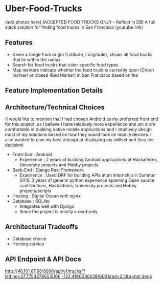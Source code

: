 # Uber-Food-Trucks

(add photos here)
(ACCEPTED FOOD TRUCKS ONLY - Reflect in DB)
A full stack solution for finding food trucks in San Francisco
(youtube link)
## Features
- Given a range from origin (Latitude, Longitude), shows all food trucks that lie within the radius
- Search for food trucks that cater specific food types
- Map markers indicate whether the food truck is currently open (Green marker) or closed (Red Marker) in San Francisco based on the 

## Feature Implementation Details

## Architecture/Technical Choices
(I would like to mention that I had chosen Android as my preferred front end for this project, as I believe I have relatively more experience and am more comfortable in building native mobile applications and I intuitively design most of my solutions based on how they would look on mobile devices. I also wanted to give my best attempt at displaying my skillset and thus the decision)

- Front-End : Android
	- Experience : 2 years of building Android applications at Hackathons, University projects and Hobby projects
- Back-End : Django Rest Framework
	- Experience : Used DRF for building APIs at an internship in Summer 2015. 3 years of general python experience spanning Open source contributions, Hackathons, University projects and Hobby projects/scripts
- Hosting : Digital Ocean with nginx
- Database : SQLlite
	- Integrates well with Django
	- Since the project is mostly a read-only

## Architectural Tradeoffs

- Database choice
- Hosting service

## API Endpoint & API Docs
http://46.101.87.96:8000/api/v1/trucks/?latLng=37.77543786515106,-122.41800360381603&rad=2.5&q=hot,dogs



